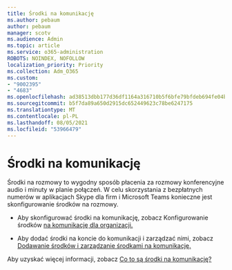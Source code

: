 ```yaml
---
title: Środki na komunikację
ms.author: pebaum
author: pebaum
manager: scotv
ms.audience: Admin
ms.topic: article
ms.service: o365-administration
ROBOTS: NOINDEX, NOFOLLOW
localization_priority: Priority
ms.collection: Adm_O365
ms.custom:
- "9002395"
- "4683"
ms.openlocfilehash: ad38513dbb177d36df1164a316710b5f6bfe79bfdeb694fe04b6df9ff4949f20
ms.sourcegitcommit: b5f7da89a650d2915dc652449623c78be6247175
ms.translationtype: MT
ms.contentlocale: pl-PL
ms.lasthandoff: 08/05/2021
ms.locfileid: "53966479"
---
```

# <a name="communication-credits"></a>Środki na komunikację

Środki na rozmowy to wygodny sposób płacenia za rozmowy konferencyjne audio i minuty w planie połączeń. W celu skorzystania z bezpłatnych numerów w aplikacjach Skype dla firm i Microsoft Teams konieczne jest skonfigurowanie środków na rozmowy.

- Aby skonfigurować środki na komunikację, zobacz Konfigurowanie środków [na komunikację dla organizacji.](https://docs.microsoft.com/microsoftteams/set-up-communications-credits-for-your-organization) 

- Aby dodać środki na koncie do komunikacji i zarządzać nimi, zobacz [Dodawanie środków i zarządzanie środkami na komunikację.](https://docs.microsoft.com/microsoftteams/add-funds-and-manage-communications-credits) 

Aby uzyskać więcej informacji, zobacz [Co to są środki na komunikację?](https://docs.microsoft.com/microsoftteams/what-are-communications-credits)

